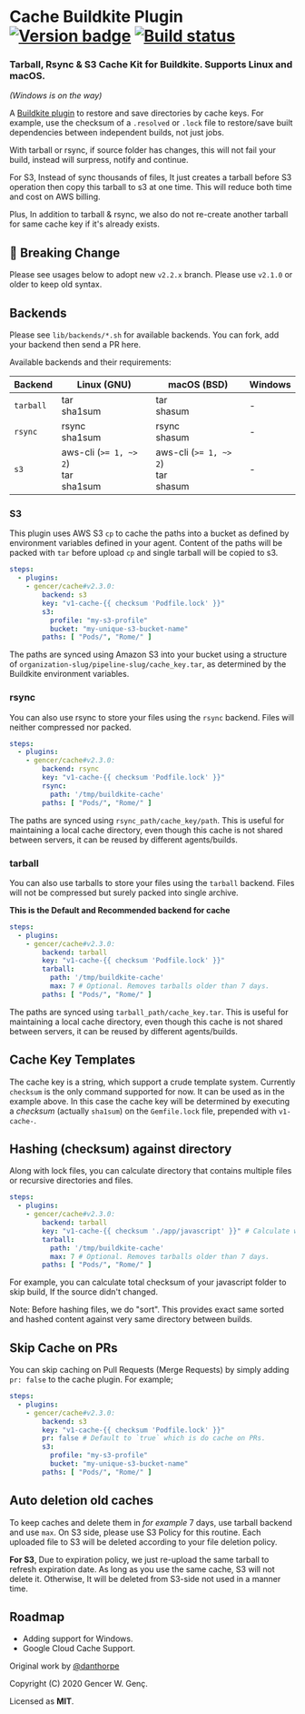 # Cache Buildkite Plugin [![Version badge](https://img.shields.io/badge/cache-v2.3.0-blue?style=flat-square)](https://buildkite.com/plugins) [![Build status](https://badge.buildkite.com/eb76936a02fe8d522fe8cc986c034a6a8d83c7ec75e607f7bb.svg)](https://buildkite.com/gencer/buildkite-cache)


### Tarball, Rsync & S3 Cache Kit for Buildkite. Supports Linux and macOS.

_(Windows is on the way)_

A [Buildkite plugin](https://buildkite.com/docs/agent/v3/plugins) to restore and save
directories by cache keys. For example, use the checksum of a `.resolved` or `.lock` file
to restore/save built dependencies between independent builds, not just jobs.

With tarball or rsync, if source folder has changes, this will not fail your build, instead will surpress, notify and continue.

For S3, Instead of sync thousands of files, It just creates a tarball before S3 operation then copy this tarball to s3 at one time. This will reduce both time and cost on AWS billing.

Plus, In addition to tarball & rsync, we also do not re-create another tarball for same cache key if it's already exists.

## 🚨 Breaking Change

Please see usages below to adopt new `v2.2.x` branch. Please use `v2.1.0` or older to keep old syntax.

## Backends

Please see `lib/backends/*.sh` for available backends. You can fork, add your backend then send a PR here.

Available backends and their requirements:

| **Backend** | **Linux (GNU)**                             | **macOS (BSD)**                             | **Windows** |
| ----------- | ------------------------------------------- | ------------------------------------------- | ----------- |
| `tarball`   | tar<br />sha1sum                            | tar<br />shasum                             | -           |
| `rsync`     | rsync<br />sha1sum                          | rsync <br />shasum                          | -           |
| `s3`        | aws-cli (`>= 1, ~> 2`)<br />tar<br/>sha1sum | aws-cli (`>= 1, ~> 2`)<br />tar<br />shasum | -           |

### S3

This plugin uses AWS S3 `cp` to cache the paths into a bucket as defined by environment
variables defined in your agent. Content of the paths will be packed with `tar` before upload `cp` and single tarball will be copied to s3.

```yml
steps:
  - plugins:
    - gencer/cache#v2.3.0:
        backend: s3
        key: "v1-cache-{{ checksum 'Podfile.lock' }}"
        s3:
          profile: "my-s3-profile"
          bucket: "my-unique-s3-bucket-name"
        paths: [ "Pods/", "Rome/" ]
```

The paths are synced using Amazon S3 into your bucket using a structure of
`organization-slug/pipeline-slug/cache_key.tar`, as determined by the Buildkite environment
variables.

### rsync

You can also use rsync to store your files using the `rsync` backend. Files will neither compressed nor packed.

```yml
steps:
  - plugins:
    - gencer/cache#v2.3.0:
        backend: rsync
        key: "v1-cache-{{ checksum 'Podfile.lock' }}"
        rsync:
          path: '/tmp/buildkite-cache'
        paths: [ "Pods/", "Rome/" ]
```

The paths are synced using `rsync_path/cache_key/path`. This is useful for maintaining a local
cache directory, even though this cache is not shared between servers, it can be reused by different
agents/builds.

### tarball

You can also use tarballs to store your files using the `tarball` backend. Files will not be compressed but surely packed into single archive.

**This is the Default and Recommended backend for cache**

```yml
steps:
  - plugins:
    - gencer/cache#v2.3.0:
        backend: tarball
        key: "v1-cache-{{ checksum 'Podfile.lock' }}"
        tarball:
          path: '/tmp/buildkite-cache'
          max: 7 # Optional. Removes tarballs older than 7 days.
        paths: [ "Pods/", "Rome/" ]
```

The paths are synced using `tarball_path/cache_key.tar`. This is useful for maintaining a local
cache directory, even though this cache is not shared between servers, it can be reused by different
agents/builds.

## Cache Key Templates

The cache key is a string, which support a crude template system. Currently `checksum` is
the only command supported for now. It can be used as in the example above. In this case
the cache key will be determined by executing a _checksum_ (actually `sha1sum`) on the
`Gemfile.lock` file, prepended with `v1-cache-`.

## Hashing (checksum) against directory

Along with lock files, you can calculate directory that contains multiple files or recursive directories and files.

```yml
steps:
  - plugins:
    - gencer/cache#v2.3.0:
        backend: tarball
        key: "v1-cache-{{ checksum './app/javascript' }}" # Calculate whole 'app/javascript' recursively
        tarball:
          path: '/tmp/buildkite-cache'
          max: 7 # Optional. Removes tarballs older than 7 days. 
        paths: [ "Pods/", "Rome/" ]
```

For example, you can calculate total checksum of your javascript folder to skip build, If the source didn't changed.

Note: Before hashing files, we do "sort". This provides exact same sorted and hashed content against very same directory between builds.

## Skip Cache on PRs

You can skip caching on Pull Requests (Merge Requests) by simply adding `pr: false` to the cache plugin. For example;

```yml
steps:
  - plugins:
    - gencer/cache#v2.3.0:
        backend: s3
        key: "v1-cache-{{ checksum 'Podfile.lock' }}"
        pr: false # Default to `true` which is do cache on PRs.
        s3:
          profile: "my-s3-profile"
          bucket: "my-unique-s3-bucket-name"
        paths: [ "Pods/", "Rome/" ]
```

## Auto deletion old caches

To keep caches and delete them in _for example_ 7 days, use tarball backend and use `max`. On S3 side, please use S3 Policy for this routine. Each uploaded file to S3 will be deleted according to your file deletion policy.

**For S3**, Due to expiration policy, we just re-upload the same tarball to refresh expiration date. As long as you use the same cache, S3 will not delete it. Otherwise, It will be deleted from S3-side not used in a manner time.

## Roadmap

+ Adding support for Windows.
+ Google Cloud Cache Support.

Original work by [@danthorpe](https://github.com/danthorpe/cache-buildkite-plugin)

Copyright (C) 2020 Gencer W. Genç.

Licensed as **MIT**.
